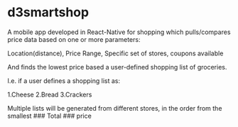 # d3smartshop

A mobile app developed in React-Native for shopping which pulls/compares price data based on one or more parameters:

Location(distance), Price Range, Specific set of stores, coupons available

And finds the lowest price based a user-defined shopping list of groceries.

I.e. if a user defines a shopping list as:

1.Cheese 
2.Bread 
3.Crackers 

Multiple lists will be generated from different stores, in the order from the smallest ### Total ### price
